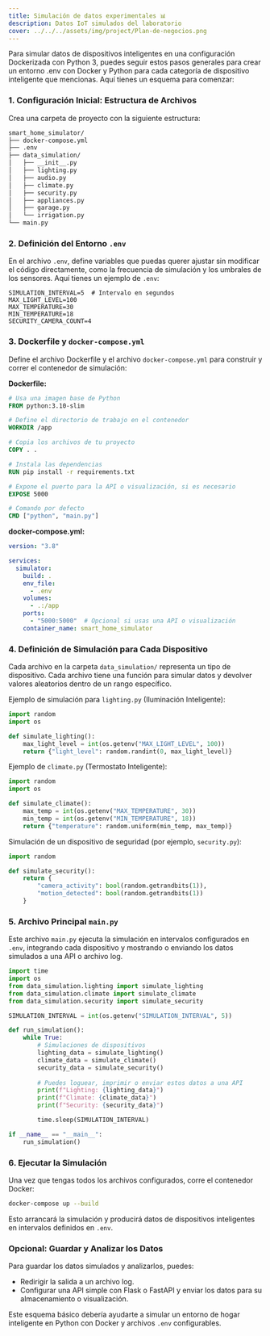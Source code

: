 ```yaml
---
title: Simulación de datos experimentales 📊
description: Datos IoT simulados del laboratorio
cover: ../../../assets/img/project/Plan-de-negocios.png
---
```



Para simular datos de dispositivos inteligentes en una configuración Dockerizada con Python 3, puedes seguir estos pasos generales para crear un entorno .env con Docker y Python para cada categoría de dispositivo inteligente que mencionas. Aquí tienes un esquema para comenzar:

### 1. Configuración Inicial: Estructura de Archivos

Crea una carpeta de proyecto con la siguiente estructura:

```sh
smart_home_simulator/
├── docker-compose.yml
├── .env
├── data_simulation/
│   ├── __init__.py
│   ├── lighting.py
│   ├── audio.py
│   ├── climate.py
│   ├── security.py
│   ├── appliances.py
│   ├── garage.py
│   └── irrigation.py
└── main.py
```

### 2. Definición del Entorno `.env`

En el archivo `.env`, define variables que puedas querer ajustar sin modificar el código directamente, como la frecuencia de simulación y los umbrales de los sensores. Aquí tienes un ejemplo de `.env`:

```env
SIMULATION_INTERVAL=5  # Intervalo en segundos
MAX_LIGHT_LEVEL=100
MAX_TEMPERATURE=30
MIN_TEMPERATURE=18
SECURITY_CAMERA_COUNT=4
```

### 3. Dockerfile y `docker-compose.yml`

Define el archivo Dockerfile y el archivo `docker-compose.yml` para construir y correr el contenedor de simulación:

**Dockerfile:**
```dockerfile
# Usa una imagen base de Python
FROM python:3.10-slim

# Define el directorio de trabajo en el contenedor
WORKDIR /app

# Copia los archivos de tu proyecto
COPY . .

# Instala las dependencias
RUN pip install -r requirements.txt

# Expone el puerto para la API o visualización, si es necesario
EXPOSE 5000

# Comando por defecto
CMD ["python", "main.py"]
```

**docker-compose.yml:**
```yaml
version: "3.8"

services:
  simulator:
    build: .
    env_file:
      - .env
    volumes:
      - .:/app
    ports:
      - "5000:5000"  # Opcional si usas una API o visualización
    container_name: smart_home_simulator
```

### 4. Definición de Simulación para Cada Dispositivo

Cada archivo en la carpeta `data_simulation/` representa un tipo de dispositivo. Cada archivo tiene una función para simular datos y devolver valores aleatorios dentro de un rango específico.

Ejemplo de simulación para `lighting.py` (Iluminación Inteligente):

```python
import random
import os

def simulate_lighting():
    max_light_level = int(os.getenv("MAX_LIGHT_LEVEL", 100))
    return {"light_level": random.randint(0, max_light_level)}
```

Ejemplo de `climate.py` (Termostato Inteligente):

```python
import random
import os

def simulate_climate():
    max_temp = int(os.getenv("MAX_TEMPERATURE", 30))
    min_temp = int(os.getenv("MIN_TEMPERATURE", 18))
    return {"temperature": random.uniform(min_temp, max_temp)}
```

Simulación de un dispositivo de seguridad (por ejemplo, `security.py`):

```python
import random

def simulate_security():
    return {
        "camera_activity": bool(random.getrandbits(1)),
        "motion_detected": bool(random.getrandbits(1))
    }
```

### 5. Archivo Principal `main.py`

Este archivo `main.py` ejecuta la simulación en intervalos configurados en `.env`, integrando cada dispositivo y mostrando o enviando los datos simulados a una API o archivo log.

```python
import time
import os
from data_simulation.lighting import simulate_lighting
from data_simulation.climate import simulate_climate
from data_simulation.security import simulate_security

SIMULATION_INTERVAL = int(os.getenv("SIMULATION_INTERVAL", 5))

def run_simulation():
    while True:
        # Simulaciones de dispositivos
        lighting_data = simulate_lighting()
        climate_data = simulate_climate()
        security_data = simulate_security()
        
        # Puedes loguear, imprimir o enviar estos datos a una API
        print(f"Lighting: {lighting_data}")
        print(f"Climate: {climate_data}")
        print(f"Security: {security_data}")

        time.sleep(SIMULATION_INTERVAL)

if __name__ == "__main__":
    run_simulation()
```

### 6. Ejecutar la Simulación

Una vez que tengas todos los archivos configurados, corre el contenedor Docker:

```bash
docker-compose up --build
```

Esto arrancará la simulación y producirá datos de dispositivos inteligentes en intervalos definidos en `.env`.

### Opcional: Guardar y Analizar los Datos

Para guardar los datos simulados y analizarlos, puedes:
- Redirigir la salida a un archivo log.
- Configurar una API simple con Flask o FastAPI y enviar los datos para su almacenamiento o visualización. 

Este esquema básico debería ayudarte a simular un entorno de hogar inteligente en Python con Docker y archivos `.env` configurables.

